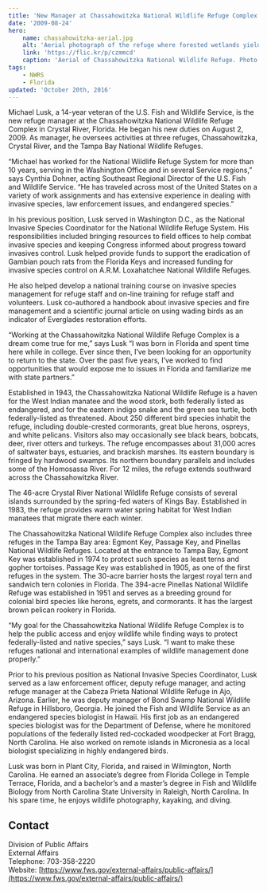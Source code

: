 ```yaml
---
title: 'New Manager at Chassahowitzka National Wildlife Refuge Complex'
date: '2009-08-24'
hero:
    name: chassahowitzka-aerial.jpg
    alt: 'Aerial photograph of the refuge where forested wetlands yield to open water.'
    link: 'https://flic.kr/p/czmmcd'
    caption: 'Aerial of Chassahowitzka National Wildlife Refuge. Photo by Joyce Kleen, USFWS.'
tags:
    - NWRS
    - Florida
updated: 'October 20th, 2016'
---
```


Michael Lusk, a 14-year veteran of the U.S. Fish and Wildlife Service, is the new refuge manager at the Chassahowitzka National Wildlife Refuge Complex in Crystal River, Florida. He began his new duties on August 2, 2009\. As manager, he oversees activities at three refuges, Chassahowitzka, Crystal River, and the Tampa Bay National Wildlife Refuges.

“Michael has worked for the National Wildlife Refuge System for more than 10 years, serving in the Washington Office and in several Service regions,” says Cynthia Dohner, acting Southeast Regional Director of the U.S. Fish and Wildlife Service. “He has traveled across most of the United States on a variety of work assignments and has extensive experience in dealing with invasive species, law enforcement issues, and endangered species.”

In his previous position, Lusk served in Washington D.C., as the National Invasive Species Coordinator for the National Wildlife Refuge System. His responsibilities included bringing resources to field offices to help combat invasive species and keeping Congress informed about progress toward invasives control. Lusk helped provide funds to support the eradication of Gambian pouch rats from the Florida Keys and increased funding for invasive species control on A.R.M. Loxahatchee National Wildlife Refuges.

He also helped develop a national training course on invasive species management for refuge staff and on-line training for refuge staff and volunteers. Lusk co-authored a handbook about invasive species and fire management and a scientific journal article on using wading birds as an indicator of Everglades restoration efforts.

“Working at the Chassahowitzka National Wildlife Refuge Complex is a dream come true for me,” says Lusk “I was born in Florida and spent time here while in college. Ever since then, I’ve been looking for an opportunity to return to the state. Over the past five years, I’ve worked to find opportunities that would expose me to issues in Florida and familiarize me with state partners.”

Established in 1943, the Chassahowitzka National Wildlife Refuge is a haven for the West Indian manatee and the wood stork, both federally listed as endangered, and for the eastern indigo snake and the green sea turtle, both federally-listed as threatened. About 250 different bird species inhabit the refuge, including double-crested cormorants, great blue herons, ospreys, and white pelicans. Visitors also may occasionally see black bears, bobcats, deer, river otters and turkeys. The refuge encompasses about 31,000 acres of saltwater bays, estuaries, and brackish marshes. Its eastern boundary is fringed by hardwood swamps. Its northern boundary parallels and includes some of the Homosassa River. For 12 miles, the refuge extends southward across the Chassahowitzka River.

The 46-acre Crystal River National Wildlife Refuge consists of several islands surrounded by the spring-fed waters of Kings Bay. Established in 1983, the refuge provides warm water spring habitat for West Indian manatees that migrate there each winter.

The Chassahowitzka National Wildlife Refuge Complex also includes three refuges in the Tampa Bay area: Egmont Key, Passage Key, and Pinellas National Wildlife Refuges. Located at the entrance to Tampa Bay, Egmont Key was established in 1974 to protect such species as least terns and gopher tortoises. Passage Key was established in 1905, as one of the first refuges in the system. The 30-acre barrier hosts the largest royal tern and sandwich tern colonies in Florida. The 394-acre Pinellas National Wildlife Refuge was established in 1951 and serves as a breeding ground for colonial bird species like herons, egrets, and cormorants. It has the largest brown pelican rookery in Florida.

“My goal for the Chassahowitzka National Wildlife Refuge Complex is to help the public access and enjoy wildlife while finding ways to protect federally-listed and native species,” says Lusk. “I want to make these refuges national and international examples of wildlife management done properly.”

Prior to his previous position as National Invasive Species Coordinator, Lusk served as a law enforcement officer, deputy refuge manager, and acting refuge manager at the Cabeza Prieta National Wildlife Refuge in Ajo, Arizona. Earlier, he was deputy manager of Bond Swamp National Wildlife Refuge in Hillsboro, Georgia. He joined the Fish and Wildlife Service as an endangered species biologist in Hawaii. His first job as an endangered species biologist was for the Department of Defense, where he monitored populations of the federally listed red-cockaded woodpecker at Fort Bragg, North Carolina. He also worked on remote islands in Micronesia as a local biologist specializing in highly endangered birds.

Lusk was born in Plant City, Florida, and raised in Wilmington, North Carolina. He earned an associate’s degree from Florida College in Temple Terrace, Florida, and a bachelor’s and a master’s degree in Fish and Wildlife Biology from North Carolina State University in Raleigh, North Carolina. In his spare time, he enjoys wildlife photography, kayaking, and diving.

## Contact

Division of Public Affairs  
External Affairs  
Telephone: 703-358-2220  
Website: [https://www.fws.gov/external-affairs/public-affairs/](https://www.fws.gov/external-affairs/public-affairs/)

